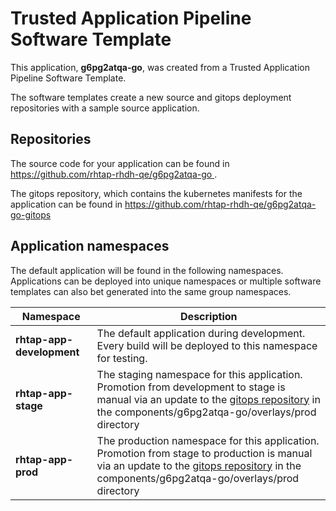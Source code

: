 # Trusted Application Pipeline Software Template

This application, **g6pg2atqa-go**, was created from a Trusted Application Pipeline Software Template.

The software templates create a new source and gitops deployment repositories with a sample source application. 

## Repositories

The source code for your application can be found in [https://github.com/rhtap-rhdh-qe/g6pg2atqa-go ](https://github.com/rhtap-rhdh-qe/g6pg2atqa-go ).
 
The gitops repository, which contains the kubernetes manifests for the application can be found in 
[https://github.com/rhtap-rhdh-qe/g6pg2atqa-go-gitops ](https://github.com/rhtap-rhdh-qe/g6pg2atqa-go-gitops ) 

## Application namespaces 

The default application will be found in the following namespaces. Applications can be deployed into unique namespaces or multiple software templates can also bet generated into the same group namespaces.  

|  Namespace   |  Description   |  
| -------- | -------- |   
| **rhtap-app-development** | The default application during development. Every build will be deployed to this namespace for testing. | 
| **rhtap-app-stage** | The staging namespace for this application. Promotion from development to stage is manual via an update to the [gitops repository](https://github.com/rhtap-rhdh-qe/g6pg2atqa-go-gitops ) in the components/g6pg2atqa-go/overlays/prod directory |  
| **rhtap-app-prod** | The production namespace for this application. Promotion from stage to production is manual via an update to the [gitops repository](https://github.com/rhtap-rhdh-qe/g6pg2atqa-go-gitops ) in the components/g6pg2atqa-go/overlays/prod directory | 